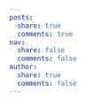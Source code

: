 ```yaml
---
posts:
  share: true
  comments: true
nav:
  share: false
  comments: false
author:
  share: true
  comments: false
---
```

